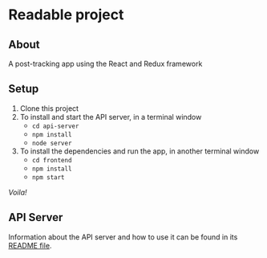 # Readable project

## About

A post-tracking app using the React and Redux framework 

## Setup
1. Clone this project
2. To install and start the API server, in a terminal window
    - `cd api-server`
    - `npm install`
    - `node server`
3. To install the dependencies and run the app, in another terminal window
    - `cd frontend`
    - `npm install`
    - `npm start`

_Voila!_

## API Server

Information about the API server and how to use it can be found in its [README file](api-server/README.md).
